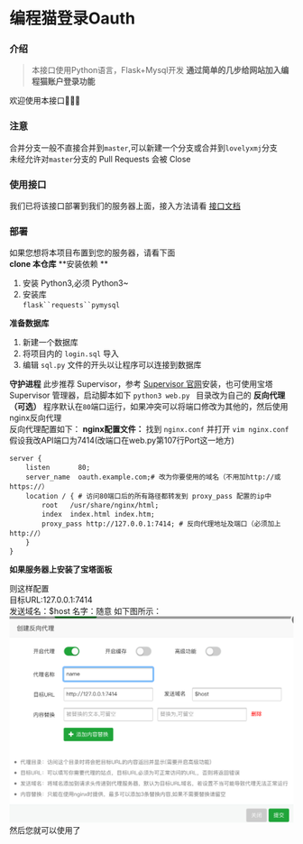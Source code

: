 # 编程猫登录Oauth
### 介绍
>本接口使用Python语言，Flask+Mysql开发
**通过简单的几步给网站加入编程猫账户登录功能**

欢迎使用本接口🎉🎉🎉

### 注意    
合并分支一般不直接合并到`master`,可以新建一个分支或合并到`lovelyxmj`分支  
未经允许对`master`分支的 Pull Requests 会被 Close
 
### 使用接口

我们已将该接口部署到我们的服务器上面，接入方法请看 [接口文档](https://www.showdoc.com.cn/bcmlogin?page_id=5149721938667467)

### 部署
如果您想将本项目布置到您的服务器，请看下面  
**clone 本仓库**
**安装依赖 **
1. 安装 Python3,必须 Python3~  
2. 安装库  
`flask``requests``pymysql `

**准备数据库**
1. 新建一个数据库  
2. 将项目内的 `login.sql` 导入  
3. 编辑 `sql.py` 文件的开头以让程序可以连接到数据库  

**守护进程**
此步推荐 Supervisor，参考 [Supervisor 官网](http://supervisord.org/)安装，也可使用宝塔 Supervisor 管理器，启动脚本如下  `python3 web.py `
目录改为自己的
**反向代理（可选）** 
程序默认在`80`端口运行，如果冲突可以将端口修改为其他的，然后使用nginx反向代理  
反向代理配置如下：
**nginx配置文件：**
找到 `nginx.conf` 并打开
`vim nginx.conf`
假设我改API端口为7414(改端口在web.py第107行Port这一地方)  

```
server {
    listen       80;
    server_name  oauth.example.com;# 改为你要使用的域名（不用加http://或https://）
    location / { # 访问80端口后的所有路径都转发到 proxy_pass 配置的ip中
        root   /usr/share/nginx/html;
        index  index.html index.htm;
   		proxy_pass http://127.0.0.1:7414; # 反向代理地址及端口（必须加上http://）
    }
}
```

  
**如果服务器上安装了宝塔面板**

则这样配置  
目标URL:127.0.0.1:7414  
发送域名：$host
名字：随意 
如下图所示：
![](/img/bt.png)
然后您就可以使用了  
